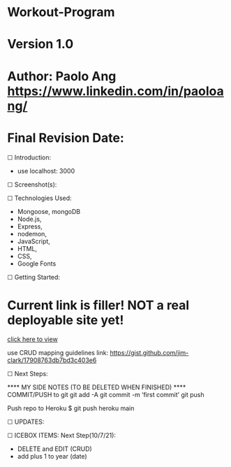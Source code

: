 # Workout-Program
# Version 1.0
# Author: Paolo Ang <https://www.linkedin.com/in/paoloang/>
# Final Revision Date: 



☐ Introduction: 
- use localhost: 3000


☐ Screenshot(s): 


☐ Technologies Used: 
- Mongoose, mongoDB
- Node.js, 
- Express,
- nodemon,
- JavaScript,
- HTML, 
- CSS, 
- Google Fonts

☐ Getting Started: 
# Current link is filler!  NOT a real deployable site yet!
[click here to view](https://github.com/paolo249/workout-program)

use CRUD mapping guidelines link:
https://gist.github.com/jim-clark/17908763db7bd3c403e6

☐ Next Steps:


**** MY SIDE NOTES (TO BE DELETED WHEN FINISHED) ****
COMMIT/PUSH to git
git add -A
git commit -m ‘first commit’
git push

Push repo to Heroku
$ git push heroku main

☐ UPDATES:



☐ ICEBOX ITEMS:
Next Step(10/7/21): 
- DELETE and EDIT (CRUD) 
- add plus 1 to year (date)